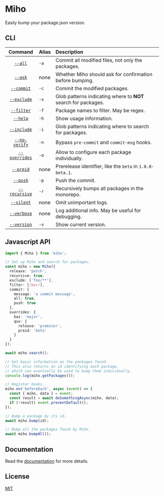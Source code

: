 # Miho

Easily bump your package.json version.

## CLI

|                        Command                        | Alias | Description                                                    |
| :---------------------------------------------------: | :---- | :------------------------------------------------------------- |
|       [`--all`](https://tb.dev.br/miho/cli#all)       | `-a`  | Commit all modified files, not only the packages.              |
|       [`--ask`](https://tb.dev.br/miho/cli#ask)       | none  | Whether Miho should ask for confirmation before bumping.       |
|    [`--commit`](https://tb.dev.br/miho/cli#commit)    | `-c`  | Commit the modified packages.                                  |
|   [`--exclude`](https://tb.dev.br/miho/cli#exclude)   | `-x`  | Glob patterns indicating where to **NOT** search for packages. |
|    [`--filter`](https://tb.dev.br/miho/cli#filter)    | `-f`  | Package names to filter. May be regex.                         |
|      [`--help`](https://tb.dev.br/miho/cli#help)      | `-h`  | Show usage information.                                        |
|   [`--include`](https://tb.dev.br/miho/cli#include)   | `-i`  | Glob patterns indicating where to search for packages.         |
| [`--no-verify`](https://tb.dev.br/miho/cli#no-verify) | `-n`  | Bypass `pre-commit` and `commit-msg` hooks.                    |
| [`--overrides`](https://tb.dev.br/miho/cli#overrides) | `-o`  | Allow to configure each package individually.                  |
|     [`--preid`](https://tb.dev.br/miho/cli#preid)     | none  | Prerelease identifier, like the `beta` in `1.0.0-beta.1`.      |
|      [`--push`](https://tb.dev.br/miho/cli#push)      | `-p`  | Push the commit.                                               |
| [`--recursive`](https://tb.dev.br/miho/cli#recursive) | `-r`  | Recursively bumps all packages in the monorepo.                |
|    [`--silent`](https://tb.dev.br/miho/cli#silent)    | none  | Omit unimportant logs.                                         |
|   [`--verbose`](https://tb.dev.br/miho/cli#verbose)   | none  | Log additional info. May be useful for debugging.              |
|   [`--version`](https://tb.dev.br/miho/cli#version)   | `-v`  | Show current version.                                          |

## Javascript API

```ts
import { Miho } from 'miho';

// Set up Miho and search for packages.
const miho = new Miho({
  release: 'patch',
  recursive: true,
  exclude: ['foo/**'],
  filter: [/bar/],
  commit: {
    message: 'a commit message',
    all: true,
    push: true
  },
  overrides: {
    baz: 'major',
    qux: {
      release: 'preminor',
      preid: 'beta'
    }
  }
});

await miho.search();

// Get basic information on the packages found.
// This also returns an id identifying each package,
// which can eventually be used to bump them individually.
console.log(miho.getPackages());

// Register hooks.
miho.on('beforeEach', async (event) => {
  const { miho, data } = event;
  const result = await doSomethingAsync(miho, data);
  if (!result) event.preventDefault();
});

// Bump a package by its id.
await miho.bump(id);

// Bump all the packages found by Miho.
await miho.bumpAll();
```

## Documentation

Read the [documentation](https://tb.dev.br/miho) for more details.

## License

[MIT](https://github.com/ferreira-tb/miho/blob/main/LICENSE)
